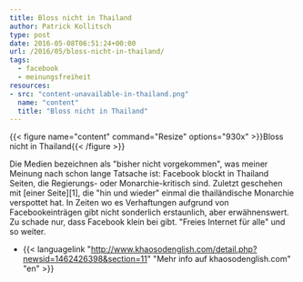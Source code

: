 ```yaml
---
title: Bloss nicht in Thailand
author: Patrick Kollitsch
type: post
date: 2016-05-08T06:51:24+00:00
url: /2016/05/bloss-nicht-in-thailand/
tags:
  - facebook
  - meinungsfreiheit
resources:
- src: "content-unavailable-in-thailand.png"
  name: "content"
  title: "Bloss nicht in Thailand"
---
```


{{< figure name="content" command="Resize" options="930x" >}}Bloss nicht in Thailand{{< /figure >}}

Die Medien bezeichnen als "bisher nicht vorgekommen", was meiner Meinung nach schon lange Tatsache ist: Facebook blockt in Thailand Seiten, die Regierungs- oder Monarchie-kritisch sind. Zuletzt geschehen mit [einer Seite][1], die "hin und wieder" einmal die thail&auml;ndische Monarchie verspottet hat. In Zeiten wo es Verhaftungen aufgrund von Facebookeintr&auml;gen gibt nicht sonderlich erstaunlich, aber erw&auml;hnenswert. Zu schade nur, dass Facebook klein bei gibt. "Freies Internet f&uuml;r alle" und so weiter.

- {{< languagelink "http://www.khaosodenglish.com/detail.php?newsid=1462426398&section=11" "Mehr info auf khaosodenglish.com" "en" >}}
